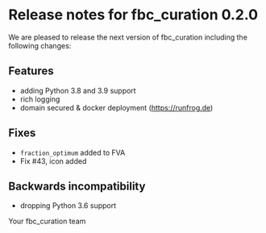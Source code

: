# Release notes for fbc_curation 0.2.0

We are pleased to release the next version of fbc_curation including the 
following changes:

## Features
- adding Python 3.8 and 3.9 support
- rich logging
- domain secured & docker deployment (https://runfrog.de)


## Fixes
- `fraction_optimum` added to FVA
- Fix #43, icon added

## Backwards incompatibility
- dropping Python 3.6 support


Your fbc_curation team
